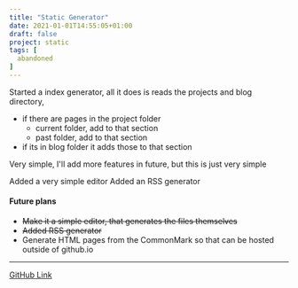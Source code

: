 ```yaml
---
title: "Static Generator"
date: 2021-01-01T14:55:05+01:00
draft: false
project: static
tags: [
  abandoned
]
---
```

Started a index generator, all it does is reads the projects and blog directory,
* if there are pages in the project folder
  * current folder, add to that section
  * past folder, add to that section
* if its in blog folder it adds those to that section

Very simple, I'll add more features in future, but this is just very simple

Added a very simple editor
Added an RSS generator

#### Future plans
* ~~Make it a simple editor, that generates the files themselves~~
* ~~Added RSS generator~~
* Generate HTML pages from the CommonMark so that can be hosted outside of github.io

---
[GitHub Link](https://github.com/keloran/staticg)
